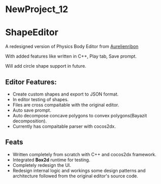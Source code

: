 # NewProject_12

# ShapeEditor

A redesigned version of Physics Body Editor from [Aurelienribon](https://www.aurelienribon.com/post/2012-04-physics-body-editor-pre-3-0-update)

With added features like written in C++, Play tab, Save prompt.

Will add circle shape support in future.

## Editor Features:

- Create custom shapes and export to JSON format.
- In editor testing of shapes.
- Files are cross compaitable with the original editor.
- Auto save prompt.
- Auto decompose concave polygons to convex polygons(Bayazit decomposition).
- Currently has compaitable parser with cocos2dx.

## Feats
- Written completely from scratch with C++ and cocos2dx framework.
- Integrated **Box2d** runtime for testing.
- Completely redesign the UI.
- Redesign internal logic and workings some design patterns and architecture followed from the original editor's source code.
